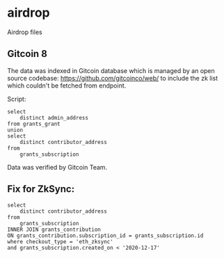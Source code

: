# airdrop
Airdrop files

## Gitcoin 8 

The data was indexed in Gitcoin database which is managed by an open source codebase: https://github.com/gitcoinco/web/ to include the zk list which couldn't be fetched from endpoint. 

Script: 

```
select 
    distinct admin_address
from grants_grant
union
select 
    distinct contributor_address
from 
    grants_subscription
```

Data was verified by Gitcoin Team. 

## Fix for ZkSync: 

```
select 
    distinct contributor_address
from 
    grants_subscription
INNER JOIN grants_contribution
ON grants_contribution.subscription_id = grants_subscription.id
where checkout_type = 'eth_zksync'
and grants_subscription.created_on < '2020-12-17'
```

